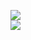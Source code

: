 [![](https://img.shields.io/badge/Made%20With-Github%20Spray-lightgrey.svg?style=for-the-badge&logo=github)](https://github.com/Annihil/github-spray#16419)  
[![](https://i.imgur.com/2DrTn0Z.gif)](https://github.com/Annihil/github-spray)
